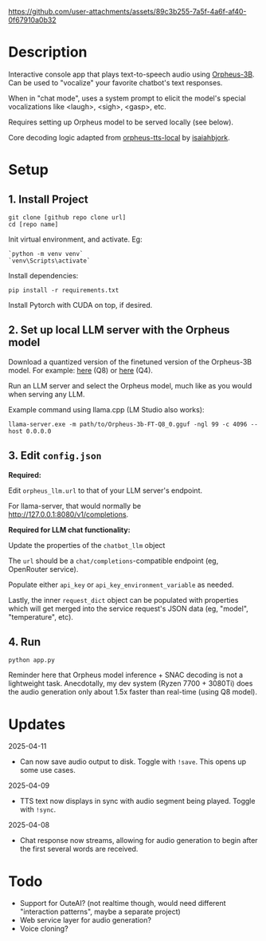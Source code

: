 https://github.com/user-attachments/assets/89c3b255-7a5f-4a6f-af40-0f67910a0b32

# Description

Interactive console app that plays text-to-speech audio using [Orpheus-3B](https://huggingface.co/canopylabs/orpheus-3b-0.1-ft). Can be used to "vocalize" your favorite chatbot's text responses. 

When in "chat mode", uses a system prompt to elicit the model's special vocalizations like \<laugh\>, \<sigh\>, \<gasp\>, etc.

Requires setting up Orpheus model to be served locally (see below). 

Core decoding logic adapted from [orpheus-tts-local](https://github.com/isaiahbjork/orpheus-tts-local) by [isaiahbjork](https://github.com/isaiahbjork).

# Setup

## 1. Install Project

    git clone [github repo clone url]
    cd [repo name]

Init virtual environment, and activate. Eg:

    `python -m venv venv`
    `venv\Scripts\activate`

Install dependencies:

    pip install -r requirements.txt

Install Pytorch with CUDA on top, if desired.

## 2. Set up local LLM server with the Orpheus model

Download a quantized version of the finetuned version of the Orpheus-3B model. For example: [here](https://huggingface.co/lex-au/Orpheus-3b-FT-Q8_0.gguf) (Q8) or [here](https://huggingface.co/isaiahbjork/orpheus-3b-0.1-ft-Q4_K_M-GGUF) (Q4).

Run an LLM server and select the Orpheus model, much like as you would when serving any LLM.

Example command using llama.cpp (LM Studio also works):

    llama-server.exe -m path/to/Orpheus-3b-FT-Q8_0.gguf -ngl 99 -c 4096 --host 0.0.0.0

## 3. Edit `config.json` 

**Required:**

Edit `orpheus_llm.url` to that of your LLM server's endpoint.

For llama-server, that would normally be http://127.0.0.1:8080/v1/completions.

**Required for LLM chat functionality:**

Update the properties of the `chatbot_llm` object

The `url` should be a `chat/completions`-compatible endpoint (eg, OpenRouter service). 

Populate either `api_key` or `api_key_environment_variable` as needed. 

Lastly, the inner `request_dict` object can be populated with properties which will get merged into the service request's JSON data (eg, "model", "temperature", etc). 

## 4. Run

    python app.py

Reminder here that Orpheus model inference + SNAC decoding is not a lightweight task. Anecdotally, my dev system (Ryzen 7700 + 3080Ti) does the audio generation only about 1.5x faster than real-time (using Q8 model).

# Updates

2025-04-11

- Can now save audio output to disk. Toggle with `!save`. This opens up some use cases.

2025-04-09

- TTS text now displays in sync with audio segment being played. Toggle with `!sync`.

2025-04-08

- Chat response now streams, allowing for audio generation to begin after the first several words are received. 

# Todo

- Support for OuteAI? (not realtime though, would need different "interaction patterns", maybe a separate project)
- Web service layer for audio generation?
- Voice cloning?
